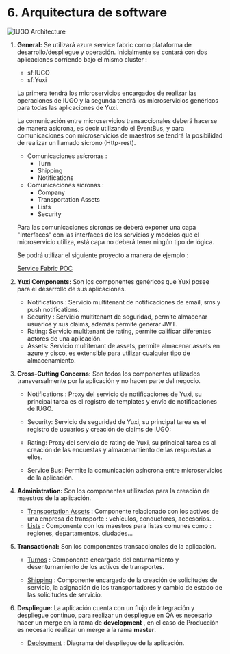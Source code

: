 # 6. Arquitectura de software

 ![IUGO Architecture][iugo-architecture]

1. **General:**
    Se utilizará azure service fabric como plataforma de desarrollo/despliegue y operación. Inicialmente se contará con dos aplicaciones corriendo bajo el mismo cluster : 
    
    * sf:IUGO 
    * sf:Yuxi

    La primera tendrá los microservicios encargados de realizar las operaciones de IUGO y la segunda tendrá los microservicios genéricos para todas las aplicaciones de Yuxi.

    La comunicación entre microservicios transaccionales deberá hacerse de manera asícrona, es decir utilizando el EventBus, y para comunicaciones con microservicios de maestros se tendrá la posibilidad de realizar un llamado sícrono (Http-rest).

    * Comunicaciones asícronas : 
        * Turn 
        * Shipping
        * Notifications
    * Comunicaciones sícronas : 
        * Company
        * Transportation Assets
        * Lists
        * Security

    Para las comunicaciones sícronas se deberá exponer una capa "Interfaces" con las interfaces de los servicios y modelos que el microservicio utiliza, está capa no deberá tener ningún tipo de lógica.

    Se podrá utilizar el siguiente proyecto a manera de ejemplo :

    [Service Fabric POC]( https://github.com/p1p3/azure-service-fabric-example)
   
2. **Yuxi Components:**
     Son los componentes genéricos que Yuxi posee para el desarrollo de sus aplicaciones.

     * Notifications : Servicio multitenant de notificaciones de email, sms y push notifications.
     * Security : Servicio multitenant de seguridad, permite almacenar usuarios y sus claims, además permite generar JWT.
     * Rating: Servicio multitenant de rating, permite calificar diferentes actores de una aplicación.
     * Assets: Servicio multitenant de assets, permite almacenar assets en azure y disco, es extensible para utilizar cualquier tipo de almacenamiento.

3. **Cross-Cutting Concerns:**
    Son todos los componentes utilizados transversalmente por la aplicación y no hacen parte del negocio.

    * Notifications : Proxy del servicio de notificaciones de Yuxi, su principal tarea es el registro de templates y envío de notificaciones de IUGO.

    * Security: Servicio de seguridad de Yuxi, su principal tarea es el registro de usuarios y creación de claims de IUGO:

    * Rating: Proxy del servicio de rating de Yuxi, su principal tarea es al creación de las encuestas y almacenamiento de las respuestas a ellos.

    * Service Bus: Permite la comunicación asíncrona entre microservicios de la aplicación.

4. **Administration:**
    Son los componentes utilizados para la creación de maestros de la aplicación.

    * [Transportation Assets] : Componente relacionado con los activos de una empresa de transporte  : vehículos, conductores, accesorios...
    * [Lists] : Componente con los maestros para listas comunes como :  regiones, departamentos, ciudades...
    
5. **Transactional:**
    Son los componentes transaccionales de la aplicación.

    * [Turnos] : Componente encargado del enturnamiento y desenturnamiento de los activos de transportes.

    * [Shipping] : Componente encargado de la creación de solicitudes de servicio, la asignación de los transportadores y cambio de estado de las solicitudes de servicio.

5. **Despliegue:**
    La aplicación cuenta con un flujo de integración y despliegue continuo, para realizar un despliegue en QA es necesario hacer un merge en la rama de **development** , en el caso de Producción es necesario realizar un merge a la rama **master**. 

    * [Deployment] : Diagrama del despliegue de la aplicación.

    [iugo-architecture]: ./assets/IUGO-architecture.png "IUGO Architecture"
    

    [Turnos]: ./1.%20Turnos/turns-architecture.md
	[Shipping]: ./2.%20Solicitudes%20de%20Servicio/README.md
	[Lists]: ./3.%20Lists/README.md
	[Company]: ./4.%20Company/README.md
    [Transportation Assets]: ./5.%20Transportation%20Assets/README.md
    [Deployment]: ./7.%20Deployment%20Diagrams/README.md
